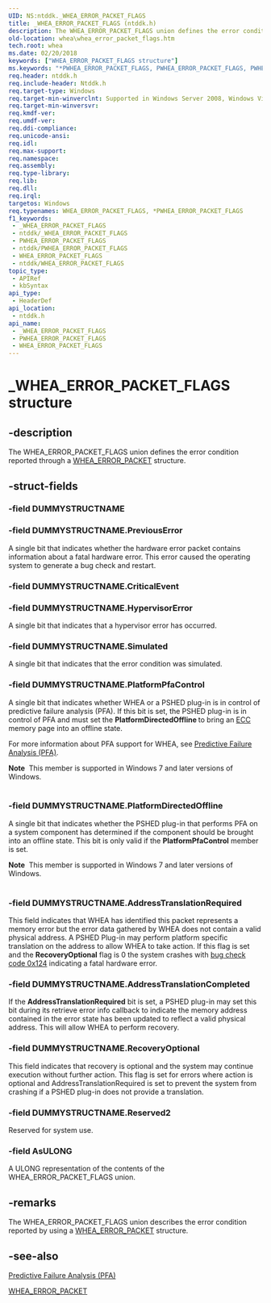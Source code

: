 ```yaml
---
UID: NS:ntddk._WHEA_ERROR_PACKET_FLAGS
title: _WHEA_ERROR_PACKET_FLAGS (ntddk.h)
description: The WHEA_ERROR_PACKET_FLAGS union defines the error condition reported through a WHEA_ERROR_PACKET structure.
old-location: whea\whea_error_packet_flags.htm
tech.root: whea
ms.date: 02/20/2018
keywords: ["WHEA_ERROR_PACKET_FLAGS structure"]
ms.keywords: "*PWHEA_ERROR_PACKET_FLAGS, PWHEA_ERROR_PACKET_FLAGS, PWHEA_ERROR_PACKET_FLAGS union pointer [WHEA Drivers and Applications], WHEA_ERROR_PACKET_FLAGS, WHEA_ERROR_PACKET_FLAGS union [WHEA Drivers and Applications], _WHEA_ERROR_PACKET_FLAGS, ntddk/PWHEA_ERROR_PACKET_FLAGS, ntddk/WHEA_ERROR_PACKET_FLAGS, whea.whea_error_packet_flags, whearef_c193e4e7-f233-4de0-93ac-5e7b841a6c6e.xml"
req.header: ntddk.h
req.include-header: Ntddk.h
req.target-type: Windows
req.target-min-winverclnt: Supported in Windows Server 2008, Windows Vista SP1, and later versions of Windows.
req.target-min-winversvr: 
req.kmdf-ver: 
req.umdf-ver: 
req.ddi-compliance: 
req.unicode-ansi: 
req.idl: 
req.max-support: 
req.namespace: 
req.assembly: 
req.type-library: 
req.lib: 
req.dll: 
req.irql: 
targetos: Windows
req.typenames: WHEA_ERROR_PACKET_FLAGS, *PWHEA_ERROR_PACKET_FLAGS
f1_keywords:
 - _WHEA_ERROR_PACKET_FLAGS
 - ntddk/_WHEA_ERROR_PACKET_FLAGS
 - PWHEA_ERROR_PACKET_FLAGS
 - ntddk/PWHEA_ERROR_PACKET_FLAGS
 - WHEA_ERROR_PACKET_FLAGS
 - ntddk/WHEA_ERROR_PACKET_FLAGS
topic_type:
 - APIRef
 - kbSyntax
api_type:
 - HeaderDef
api_location:
 - ntddk.h
api_name:
 - _WHEA_ERROR_PACKET_FLAGS
 - PWHEA_ERROR_PACKET_FLAGS
 - WHEA_ERROR_PACKET_FLAGS
---
```


# _WHEA_ERROR_PACKET_FLAGS structure


## -description

The WHEA_ERROR_PACKET_FLAGS union defines the error condition reported through a <a href="/previous-versions/windows/hardware/drivers/ff560465(v=vs.85)">WHEA_ERROR_PACKET</a> structure.

## -struct-fields

### -field DUMMYSTRUCTNAME

### -field DUMMYSTRUCTNAME.PreviousError

A single bit that indicates whether the hardware error packet contains information about a fatal hardware error. This error caused the operating system to generate a bug check and restart.

### -field DUMMYSTRUCTNAME.CriticalEvent

### -field DUMMYSTRUCTNAME.HypervisorError

A single bit that indicates that a hypervisor error has occurred.

### -field DUMMYSTRUCTNAME.Simulated

A single bit that indicates that the error condition was simulated.

### -field DUMMYSTRUCTNAME.PlatformPfaControl

A single bit that indicates whether WHEA or a PSHED plug-in is in control of predictive failure analysis (PFA). If this bit is set, the PSHED plug-in is in control of PFA and must set the <b>PlatformDirectedOffline </b>to bring an <a href="/windows-hardware/drivers/">ECC</a> memory page into an offline state.

For more information about PFA support for WHEA, see <a href="/windows-hardware/drivers/whea/predictive-failure-analysis--pfa-">Predictive Failure Analysis (PFA)</a>.


<div class="alert"><b>Note</b>  This member is supported in Windows 7 and later versions of Windows.</div>
<div> </div>

### -field DUMMYSTRUCTNAME.PlatformDirectedOffline

A single bit that indicates whether the PSHED plug-in that performs PFA on a system component has determined if the component should be brought into an offline state. This bit is only valid if the <b>PlatformPfaControl</b> member is set.


<div class="alert"><b>Note</b>  This member is supported in Windows 7 and later versions of Windows.</div>
<div> </div>

### -field DUMMYSTRUCTNAME.AddressTranslationRequired

This field indicates that WHEA has identified this packet represents a memory error but the error data gathered by WHEA does not contain
a valid physical address. A PSHED Plug-in may perform platform specific translation on the address to allow WHEA to take action. If 
this flag is set and the **RecoveryOptional** flag is 0 the system crashes with [bug check code 0x124](/windows-hardware/drivers/debugger/bug-check-0x124---whea-uncorrectable-error) indicating a fatal hardware error.

### -field DUMMYSTRUCTNAME.AddressTranslationCompleted

If the **AddressTranslationRequired** bit is set, a PSHED plug-in may set this bit during its retrieve error info callback to indicate the 
memory address contained in the error state has been updated to reflect a valid physical address. This will allow WHEA to perform
recovery.

### -field DUMMYSTRUCTNAME.RecoveryOptional

This field indicates that recovery is optional and the system may continue execution without further action. This flag is set 
for errors where action is optional and AddressTranslationRequired is set to prevent the system from crashing if a PSHED plug-in 
does not provide a translation.

### -field DUMMYSTRUCTNAME.Reserved2

Reserved for system use.

### -field AsULONG

A ULONG representation of the contents of the WHEA_ERROR_PACKET_FLAGS union.

## -remarks

The WHEA_ERROR_PACKET_FLAGS union describes the error condition reported by using a <a href="/previous-versions/windows/hardware/drivers/ff560465(v=vs.85)">WHEA_ERROR_PACKET</a> structure.

## -see-also

<a href="/windows-hardware/drivers/whea/predictive-failure-analysis--pfa-">Predictive Failure Analysis (PFA)</a>



<a href="/previous-versions/windows/hardware/drivers/ff560465(v=vs.85)">WHEA_ERROR_PACKET</a>

